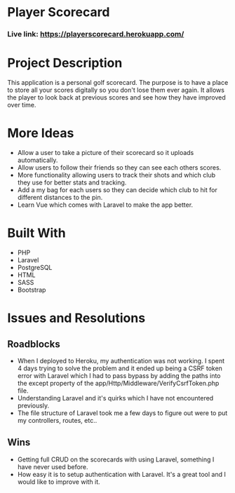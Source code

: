 # Player Scorecard

### Live link: https://playerscorecard.herokuapp.com/

# Project Description

This application is a personal golf scorecard. The purpose is to have a place to store all your scores digitally so you don't lose them ever again. It allows the player to look back at previous scores and see how they have improved over time.

# More Ideas

-   Allow a user to take a picture of their scorecard so it uploads automatically.
-   Allow users to follow their friends so they can see each others scores.
-   More functionality allowing users to track their shots and which club they use for better stats and tracking.
-   Add a my bag for each users so they can decide which club to hit for different distances to the pin.
-   Learn Vue which comes with Laravel to make the app better.

# Built With

-   PHP
-   Laravel
-   PostgreSQL
-   HTML
-   SASS
-   Bootstrap

# Issues and Resolutions

## Roadblocks

-   When I deployed to Heroku, my authentication was not working. I spent 4 days trying to solve the problem and it ended up being a CSRF token error with Laravel which I had to pass bypass by adding the paths into the except property of the app/Http/Middleware/VerifyCsrfToken.php file.
-   Understanding Laravel and it's quirks which I have not encountered previously.
-   The file structure of Laravel took me a few days to figure out were to put my controllers, routes, etc..

## Wins

-   Getting full CRUD on the scorecards with using Laravel, something I have never used before.
-   How easy it is to setup authentication with Laravel. It's a great tool and I would like to improve with it.
